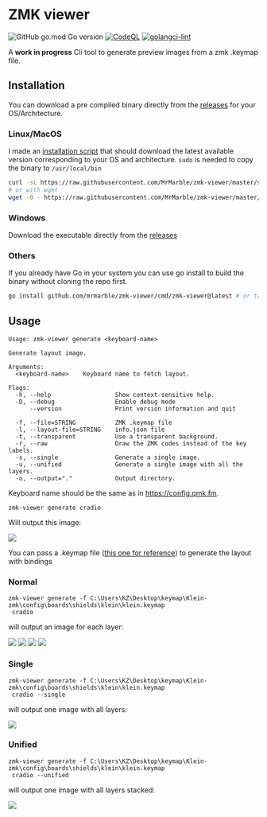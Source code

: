 # ZMK viewer

![GitHub go.mod Go version](https://img.shields.io/github/go-mod/go-version/mrmarble/zmk-layout-viewer)
[![CodeQL](https://github.com/MrMarble/zmk-viewer/actions/workflows/codeql.yml/badge.svg)](https://github.com/MrMarble/zmk-viewer/actions/workflows/codeql.yml)
[![golangci-lint](https://github.com/MrMarble/zmk-layout-viewer/actions/workflows/golangci-lint.yml/badge.svg)](https://github.com/MrMarble/zmk-layout-viewer/actions/workflows/golangci-lint.yml)

A **work in progress** Cli tool to generate preview images from a zmk .keymap file.


## Installation

You can download a pre compiled binary directly from the [releases](https://github.com/mrmarble/zmk-viewer/releases) for your OS/Architecture.
### Linux/MacOS

I made an [installation script](/scripts/install.sh) that should download the latest available version corresponding to your OS and architecture. `sudo` is needed to copy the binary to `/usr/local/bin`

```sh
curl -sL https://raw.githubusercontent.com/MrMarble/zmk-viewer/master/scripts/install.sh | sudo -E bash -
# or with wget
wget -O - https://raw.githubusercontent.com/MrMarble/zmk-viewer/master/scripts/install.sh | sudo -E bash -
```

### Windows

Download the executable directly from the [releases](https://github.com/mrmarble/zmk-viewer/releases)

### Others

If you already have Go in your system you can use go install to build the binary without cloning the repo first.

```sh
go install github.com/mrmarble/zmk-viewer/cmd/zmk-viewer@latest # or target a specific version @v0.1.0
```
## Usage

```shell
Usage: zmk-viewer generate <keyboard-name>

Generate layout image.

Arguments:
  <keyboard-name>    Keyboard name to fetch layout.

Flags:
  -h, --help                  Show context-sensitive help.
  -D, --debug                 Enable debug mode
      --version               Print version information and quit

  -f, --file=STRING           ZMK .keymap file
  -l, --layout-file=STRING    info.json file
  -t, --transparent           Use a transparent background.
  -r, --raw                   Draw the ZMK codes instead of the key labels.
  -s, --single                Generate a single image.
  -u, --unified               Generate a single image with all the layers.
  -o, --output="."            Output directory.
```

Keyboard name should be the same as in https://config.qmk.fm.

```shell
zmk-viewer generate cradio
```
Will output this image:

![](assets/cradio_split_3x5_2.png)

You can pass a .keymap file ([this one for reference](https://github.com/zmkfirmware/zmk/blob/main/app/boards/shields/cradio/cradio.keymap)) to generate the layout with bindings


### Normal

```shell
zmk-viewer generate -f C:\Users\KZ\Desktop\keymap\Klein-zmk\config\boards\shields\klein\klein.keymap
 cradio
```
will output an image for each layer:

![](assets/cradio_split_3x5_2_default_layer.png)
![](assets/cradio_split_3x5_2_left_layer.png)
![](assets/cradio_split_3x5_2_right_layer.png)
![](assets/cradio_split_3x5_2_tri_layer.png)

### Single

```shell
zmk-viewer generate -f C:\Users\KZ\Desktop\keymap\Klein-zmk\config\boards\shields\klein\klein.keymap
 cradio --single
```
will output one image with all layers:

![](assets/single.png)

### Unified

```shell
zmk-viewer generate -f C:\Users\KZ\Desktop\keymap\Klein-zmk\config\boards\shields\klein\klein.keymap
 cradio --unified
```
will output one image with all layers stacked:

![](assets/unified.png)
